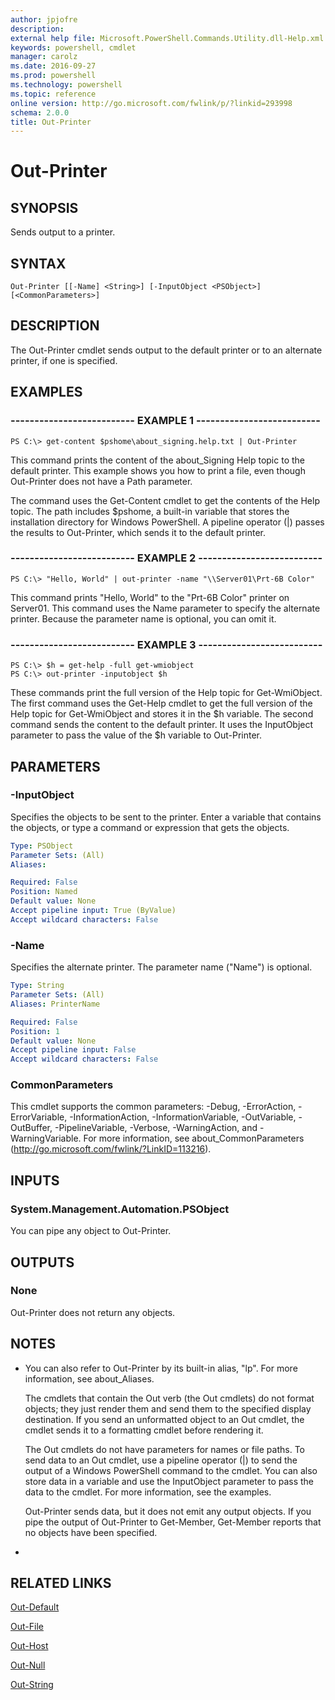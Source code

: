 ```yaml
---
author: jpjofre
description: 
external help file: Microsoft.PowerShell.Commands.Utility.dll-Help.xml
keywords: powershell, cmdlet
manager: carolz
ms.date: 2016-09-27
ms.prod: powershell
ms.technology: powershell
ms.topic: reference
online version: http://go.microsoft.com/fwlink/p/?linkid=293998
schema: 2.0.0
title: Out-Printer
---
```


# Out-Printer

## SYNOPSIS
Sends output to a printer.

## SYNTAX

```
Out-Printer [[-Name] <String>] [-InputObject <PSObject>] [<CommonParameters>]
```

## DESCRIPTION
The Out-Printer cmdlet sends output to the default printer or to an alternate printer, if one is specified.

## EXAMPLES

### -------------------------- EXAMPLE 1 --------------------------
```
PS C:\> get-content $pshome\about_signing.help.txt | Out-Printer
```

This command prints the content of the about_Signing Help topic to the default printer.
This example shows you how to print a file, even though Out-Printer does not have a Path parameter.

The command uses the Get-Content cmdlet to get the contents of the Help topic.
The path includes $pshome, a built-in variable that stores the installation directory for Windows PowerShell.
A pipeline operator (|) passes the results to Out-Printer, which sends it to the default printer.

### -------------------------- EXAMPLE 2 --------------------------
```
PS C:\> "Hello, World" | out-printer -name "\\Server01\Prt-6B Color"
```

This command prints "Hello, World" to the "Prt-6B Color" printer on Server01.
This command uses the Name parameter to specify the alternate printer.
Because the parameter name is optional, you can omit it.

### -------------------------- EXAMPLE 3 --------------------------
```
PS C:\> $h = get-help -full get-wmiobject
PS C:\> out-printer -inputobject $h
```

These commands print the full version of the Help topic for Get-WmiObject.
The first command uses the Get-Help cmdlet to get the full version of the Help topic for Get-WmiObject and stores it in the $h variable.
The second command sends the content to the default printer.
It uses the InputObject parameter to pass the value of the $h variable to Out-Printer.

## PARAMETERS

### -InputObject
Specifies the objects to be sent to the printer.
Enter a variable that contains the objects, or type a command or expression that gets the objects.

```yaml
Type: PSObject
Parameter Sets: (All)
Aliases: 

Required: False
Position: Named
Default value: None
Accept pipeline input: True (ByValue)
Accept wildcard characters: False
```

### -Name
Specifies the  alternate printer.
The parameter name ("Name") is optional.

```yaml
Type: String
Parameter Sets: (All)
Aliases: PrinterName

Required: False
Position: 1
Default value: None
Accept pipeline input: False
Accept wildcard characters: False
```

### CommonParameters
This cmdlet supports the common parameters: -Debug, -ErrorAction, -ErrorVariable, -InformationAction, -InformationVariable, -OutVariable, -OutBuffer, -PipelineVariable, -Verbose, -WarningAction, and -WarningVariable. For more information, see about_CommonParameters (http://go.microsoft.com/fwlink/?LinkID=113216).

## INPUTS

### System.Management.Automation.PSObject
You can pipe any object to Out-Printer.

## OUTPUTS

### None
Out-Printer does not return any objects.

## NOTES
* You can also refer to Out-Printer by its built-in alias, "lp". For more information, see about_Aliases.

  The cmdlets that contain the Out verb (the Out cmdlets) do not format objects; they just render them and send them to the specified display destination.
If you send an unformatted object to an Out cmdlet, the cmdlet sends it to a formatting cmdlet before rendering it.

  The Out cmdlets do not have parameters for names or file paths.
To send data to an Out cmdlet, use a pipeline operator (|) to send the output of a Windows PowerShell command to the cmdlet.
You can also store data in a variable and use the InputObject parameter to pass the data to the cmdlet.
For more information, see the examples.

  Out-Printer sends data, but it does not emit any output objects.
If you pipe the output of Out-Printer to Get-Member, Get-Member reports that no objects have been specified.

*

## RELATED LINKS

[Out-Default](../Microsoft.PowerShell.Core/Out-Default.md)

[Out-File](Out-File.md)

[Out-Host](../Microsoft.PowerShell.Core/Out-Host.md)

[Out-Null](../Microsoft.PowerShell.Core/Out-Null.md)

[Out-String](Out-String.md)

